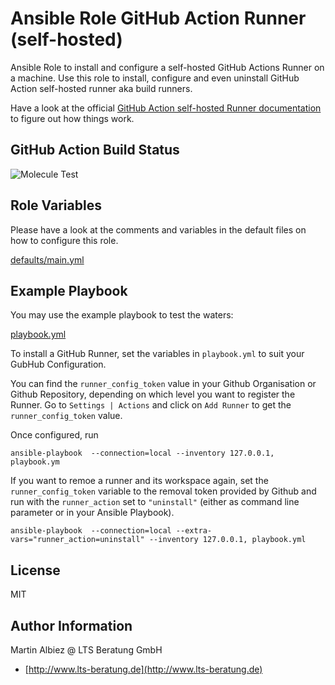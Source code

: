 # Ansible Role GitHub Action Runner (self-hosted)

Ansible Role to install and configure a self-hosted GitHub Actions Runner on a machine. Use this role to install, configure and even uninstall GitHub Action self-hosted runner aka build runners.

Have a look at the official [GitHub Action self-hosted Runner documentation](https://docs.github.com/en/actions/reference/software-installed-on-github-hosted-runners) to figure out how things work.

## GitHub Action Build Status

![Molecule Test](https://github.com/lts-beratung/ansible-github-action-runner/workflows/Molecule%20Test/badge.svg)

## Role Variables

Please have a look at the comments and variables in the default files on how to configure this role.

[defaults/main.yml](defaults/main.yml)

## Example Playbook

You may use the example playbook to test the waters:

[playbook.yml](playbook.yml)

To install a GitHub Runner, set the variables in `playbook.yml` to suit your GubHub Configuration.

You can find the `runner_config_token` value in your Github Organisation or Github Repository, depending on which level you want to register the Runner. Go to `Settings | Actions` and click on `Add Runner` to get the `runner_config_token` value.

Once configured, run

```
ansible-playbook  --connection=local --inventory 127.0.0.1, playbook.ym
```

If you want to remoe a runner and its workspace again, set the `runner_config_token` variable to the removal token provided by Github and run with the `runner_action` set to `"uninstall"` (either as command line parameter or in your Ansible Playbook).

```
ansible-playbook  --connection=local --extra-vars="runner_action=uninstall" --inventory 127.0.0.1, playbook.yml
```

## License

MIT

## Author Information

Martin Albiez @ LTS Beratung GmbH

- [http://www.lts-beratung.de](http://www.lts-beratung.de)